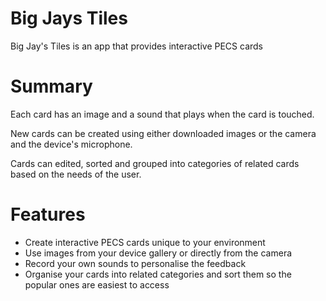 # Big Jays Tiles
Big Jay's Tiles is an app that provides interactive PECS cards

# Summary
Each card has an image and a sound that plays when the card is touched. 

New cards can be created using either downloaded images or the camera and the device's microphone. 

Cards can edited, sorted and grouped into categories of related cards based on the needs of the user.

# Features
* Create interactive PECS cards unique to your environment
* Use images from your device gallery or directly from the camera
* Record your own sounds to personalise the feedback
* Organise your cards into related categories and sort them so the popular ones are easiest to access